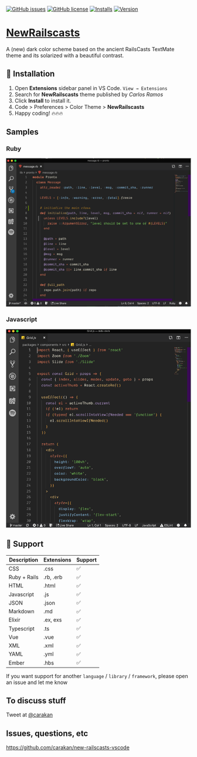 [![GitHub issues](https://img.shields.io/github/issues/carakan/new-railscasts-vscode.svg)](https://github.com/carakan/new-railscasts-vscode/issues)
[![GitHub license](https://img.shields.io/badge/license-MIT-blue.svg)](https://github.com/carakan/new-railscasts-vscode/blob/master/LICENSE)
[![Installs](https://vsmarketplacebadge.apphb.com/installs-short/carakan.new-railscasts.svg?style=flat&color=blue)](https://marketplace.visualstudio.com/items?itemName=carakan.new-railscasts)
[![Version](https://vsmarketplacebadge.apphb.com/version-short/carakan.new-railscasts.svg?style=flat&color=blue)](https://marketplace.visualstudio.com/items?itemName=carakan.new-railscasts)

# [NewRailscasts](https://marketplace.visualstudio.com/items?itemName=carakan.new-railscasts)

A (new) dark color scheme based on the ancient RailsCasts TextMate theme and its solarized with a beautiful contrast.

## 🚀 Installation

1. Open **Extensions** sidebar panel in VS Code. `View → Extensions`
2. Search for **NewRailscasts** theme published by _Carlos Ramos_
3. Click **Install** to install it.
4. Code > Preferences > Color Theme > **NewRailscasts**
5. Happy coding! 🔥🔥🔥

## Samples

### Ruby

![](https://raw.githubusercontent.com/carakan/new-railscasts-vscode/master/ruby-code.png)

### Javascript

![](https://raw.githubusercontent.com/carakan/new-railscasts-vscode/master/js-code.png)

## 🌌 Support

| Description  | Extensions | Support |
| ------------ | ---------- | ------- |
| CSS          | .css       | ✅      |
| Ruby + Rails | .rb, .erb  | ✅      |
| HTML         | .html      | ✅      |
| Javascript   | .js        | ✅      |
| JSON         | .json      | ✅      |
| Markdown     | .md        | ✅      |
| Elixir       | .ex, exs   | ✅      |
| Typescript   | .ts        | ✅      |
| Vue          | .vue       | ✅      |
| XML          | .xml       | ✅      |
| YAML         | .yml       | ✅      |
| Ember        | .hbs       | ✅      |

If you want support for another `language` / `library` / `framework`, please open an issue and let me know

## To discuss stuff

Tweet at [@carakan](https://twitter.com/carakan)

## Issues, questions, etc

https://github.com/carakan/new-railscasts-vscode

